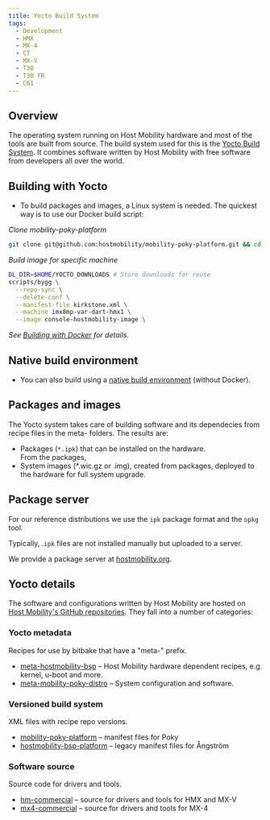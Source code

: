 ```yaml
---
title: Yocto Build System
tags:
  - Development
  - HMX
  - MX-4
  - CT
  - MX-V
  - T30
  - T30 FR
  - C61
---
```


## Overview

The operating system running on Host Mobility hardware and most of the tools are built from source. The build system used for this is the [Yocto Build System](https://www.yoctoproject.org/). It combines software written by Host Mobility with free software from developers all over the world.

## Building with Yocto

* To build packages and images, a Linux system is needed.  The quickest way is to use our Docker build script:

*Clone mobility-poky-platform*
```bash
git clone git@github.com:hostmobility/mobility-poky-platform.git && cd mobility-poky-platform
```

*Build image for specific machine*
```bash
DL_DIR=$HOME/YOCTO_DOWNLOADS # Store downloads for reuse
scripts/bygg \
  --repo-sync \
  --delete-conf \
  --manifest-file kirkstone.xml \
  --machine imx8mp-var-dart-hmx1 \
  --image console-hostmobility-image \
```

*See [Building with Docker](yocto-build-with-docker.md) for details.*

## Native build environment 

* You can also build using a [native build environment](yocto-build-manually.md) (without Docker).

## Packages and images

The Yocto system takes care of building software and its dependecies from recipe files in the meta- folders. The results are:

* Packages (`*.ipk`) that can be installed on the hardware.  
From the packages, 
* System images (*.wic.gz or .img), created from packages, deployed to the hardware for full system upgrade.

## Package server

For our reference distributions we use the `ipk` package format and the `opkg` tool.

Typically, .`ipk` files are not installed manually but uploaded to a server.

We provide a package server at [hostmobility.org](https://hostmobility.org/).

## Yocto details

The software and configurations written by Host Mobility are hosted on [Host Mobility's GitHub repositories](https://github.com/hostmobility). They fall into a number of categories:

### Yocto metadata

Recipes for use by bitbake that have a "meta-" prefix.

* [meta-hostmobility-bsp](https://github.com/hostmobility/meta-hostmobility-bsp) – Host Mobility hardware dependent recipes, e.g. kernel, u-boot and more.
* [meta-mobility-poky-distro](https://github.com/hostmobility/meta-mobility-poky-distro) – System configuration and software.

### Versioned build system

XML files with recipe repo versions.

* [mobility-poky-platform](https://github.com/hostmobility/mobility-poky-platform) – manifest files for Poky
* [hostmobility-bsp-platform](https://github.com/hostmobility/hostmobility-bsp-platform) – legacy manifest files for Ångström

### Software source

Source code for drivers and tools.

* [hm-commercial](https://github.com/hostmobility/hm-commercial) – source for drivers and tools for HMX and MX-V
* [mx4-commercial](https://github.com/hostmobility/mx4-commercial) – source for drivers and tools for MX-4

